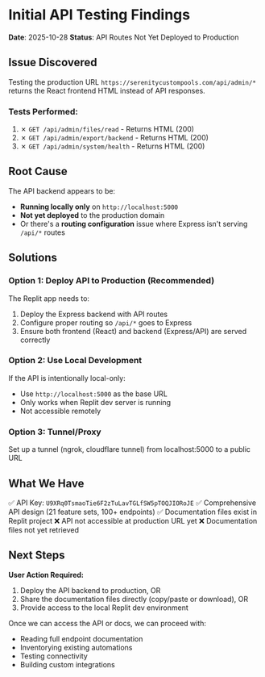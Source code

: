 # Initial API Testing Findings

**Date**: 2025-10-28
**Status**: API Routes Not Yet Deployed to Production

## Issue Discovered

Testing the production URL `https://serenitycustompools.com/api/admin/*` returns the React frontend HTML instead of API responses.

### Tests Performed:
1. ✗ `GET /api/admin/files/read` - Returns HTML (200)
2. ✗ `GET /api/admin/export/backend` - Returns HTML (200)
3. ✗ `GET /api/admin/system/health` - Returns HTML (200)

## Root Cause

The API backend appears to be:
- **Running locally only** on `http://localhost:5000`
- **Not yet deployed** to the production domain
- Or there's a **routing configuration** issue where Express isn't serving `/api/*` routes

## Solutions

### Option 1: Deploy API to Production (Recommended)
The Replit app needs to:
1. Deploy the Express backend with API routes
2. Configure proper routing so `/api/*` goes to Express
3. Ensure both frontend (React) and backend (Express/API) are served correctly

### Option 2: Use Local Development
If the API is intentionally local-only:
- Use `http://localhost:5000` as the base URL
- Only works when Replit dev server is running
- Not accessible remotely

### Option 3: Tunnel/Proxy
Set up a tunnel (ngrok, cloudflare tunnel) from localhost:5000 to a public URL

## What We Have

✅ API Key: `U9XRq0TsmaoTie6F2zTuLavTGLfSW5pTOQJIORoJE`
✅ Comprehensive API design (21 feature sets, 100+ endpoints)
✅ Documentation files exist in Replit project
❌ API not accessible at production URL yet
❌ Documentation files not yet retrieved

## Next Steps

**User Action Required:**
1. Deploy the API backend to production, OR
2. Share the documentation files directly (copy/paste or download), OR
3. Provide access to the local Replit dev environment

Once we can access the API or docs, we can proceed with:
- Reading full endpoint documentation
- Inventorying existing automations
- Testing connectivity
- Building custom integrations
